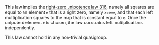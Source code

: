 This law implies the [right-zero unipotence law 316](https://teorth.github.io/equational_theories/implications/?316), namely all squares are equal to an element `e` that is a right zero, namely `x◇e=e`, and that each left multiplication squares to the map that is constant equal to `e`.  Once the unipotent element `e` is chosen, the law constrains left multiplications independently.

This law cannot hold in any non-trivial quasigroup.
